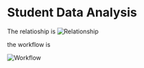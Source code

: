 # Student Data Analysis
The relatioship is
![](student_semantic/modelagem.png "Relationship")

the workflow is 

![](student_semantic/workflow.png "Workflow")